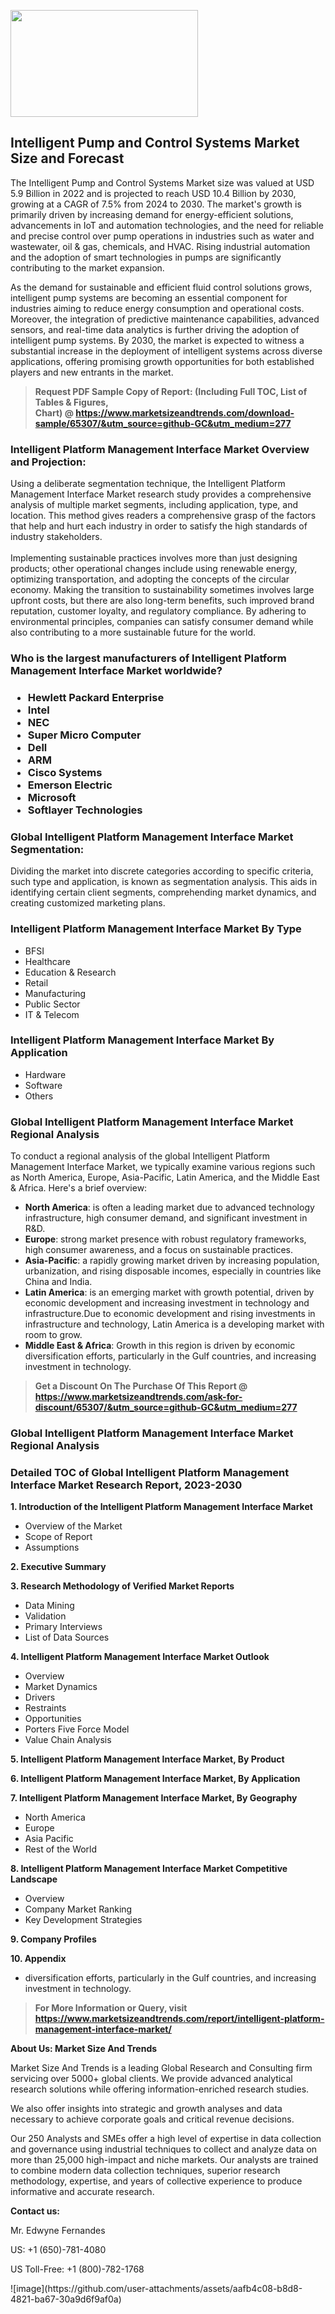 <p><img class="alignnone size-medium wp-image-20088" src="https://ffe5etoiles.com/wp-content/uploads/2024/12/MST1-300x171.png" alt="" width="300" height="171" /></p><h2>Intelligent Pump and Control Systems Market Size and Forecast</h2><p>The Intelligent Pump and Control Systems Market size was valued at USD 5.9 Billion in 2022 and is projected to reach USD 10.4 Billion by 2030, growing at a CAGR of 7.5% from 2024 to 2030. The market's growth is primarily driven by increasing demand for energy-efficient solutions, advancements in IoT and automation technologies, and the need for reliable and precise control over pump operations in industries such as water and wastewater, oil & gas, chemicals, and HVAC. Rising industrial automation and the adoption of smart technologies in pumps are significantly contributing to the market expansion.</p><p>As the demand for sustainable and efficient fluid control solutions grows, intelligent pump systems are becoming an essential component for industries aiming to reduce energy consumption and operational costs. Moreover, the integration of predictive maintenance capabilities, advanced sensors, and real-time data analytics is further driving the adoption of intelligent pump systems. By 2030, the market is expected to witness a substantial increase in the deployment of intelligent systems across diverse applications, offering promising growth opportunities for both established players and new entrants in the market.</p></p><blockquote id="" class=""><strong>Request PDF Sample Copy of Report: (Including Full TOC, List of Tables &amp; Figures, Chart)&nbsp;@&nbsp;<strong><a href="https://www.marketsizeandtrends.com/download-sample/65307/&utm_source=github-GC&utm_medium=277" target="_blank">https://www.marketsizeandtrends.com/download-sample/65307/&utm_source=github-GC&utm_medium=277</a></strong></strong></blockquote><h3 id="" class="">Intelligent Platform Management Interface Market&nbsp;Overview and Projection:</h3><p id="" class="">Using a deliberate segmentation technique, the Intelligent Platform Management Interface Market research study provides a comprehensive analysis of multiple market segments, including application, type, and location. This method gives readers a comprehensive grasp of the factors that help and hurt each industry in order to satisfy the high standards of industry stakeholders. <br /> <br />Implementing sustainable practices involves more than just designing products; other operational changes include using renewable energy, optimizing transportation, and adopting the concepts of the circular economy. Making the transition to sustainability sometimes involves large upfront costs, but there are also long-term benefits, such improved brand reputation, customer loyalty, and regulatory compliance. By adhering to environmental principles, companies can satisfy consumer demand while also contributing to a more sustainable future for the world.</p><h3 id="" class="">Who is the largest manufacturers of&nbsp;Intelligent Platform Management Interface Market worldwide?</h3><h3 class=""><p><ul><li>Hewlett Packard Enterprise </li><li> Intel </li><li> NEC </li><li> Super Micro Computer </li><li> Dell </li><li> ARM </li><li> Cisco Systems </li><li> Emerson Electric </li><li> Microsoft </li><li> Softlayer Technologies</li></ul></p></h3><h3 id="" class="">Global&nbsp;Intelligent Platform Management Interface Market Segmentation:</h3><p id="" class="">Dividing the market into discrete categories according to specific criteria, such type and application, is known as segmentation analysis. This aids in identifying certain client segments, comprehending market dynamics, and creating customized marketing plans.</p><h3 id="" class="">Intelligent Platform Management Interface Market&nbsp;By Type</h3><p><p><ul><li>BFSI </li><li> Healthcare </li><li> Education & Research </li><li> Retail </li><li> Manufacturing </li><li> Public Sector </li><li> IT & Telecom</p></li></ul></p></p><h3 id="" class="">Intelligent Platform Management Interface Market&nbsp;By Application</h3><p class=""><p><ul><li>Hardware </li><li> Software </li><li> Others</li></ul></p></p><h3 id="" class="">Global Intelligent Platform Management Interface Market Regional Analysis</h3><p id="" class="">To conduct a regional analysis of the global Intelligent Platform Management Interface Market, we typically examine various regions such as North America, Europe, Asia-Pacific, Latin America, and the Middle East &amp; Africa. Here's a brief overview:</p><ul><li><strong>North America</strong>: is often a leading market due to advanced technology infrastructure, high consumer demand, and significant investment in R&amp;D.</li><li><strong>Europe</strong>: strong market presence with robust regulatory frameworks, high consumer awareness, and a focus on sustainable practices.</li><li><strong>Asia-Pacific</strong>: a rapidly growing market driven by increasing population, urbanization, and rising disposable incomes, especially in countries like China and India.</li><li><strong>Latin America</strong>: is an emerging market with growth potential, driven by economic development and increasing investment in technology and infrastructure.Due to economic development and rising investments in infrastructure and technology, Latin America is a developing market with room to grow.</li><li><strong>Middle East &amp; Africa</strong>: Growth in this region is driven by economic diversification efforts, particularly in the Gulf countries, and increasing investment in technology.</li></ul><blockquote id="" class=""><strong>Get a Discount On The Purchase Of This Report @ <strong><a href="https://www.marketsizeandtrends.com/ask-for-discount/65307/&utm_source=github-GC&utm_medium=277" target="_blank">https://www.marketsizeandtrends.com/ask-for-discount/65307/&utm_source=github-GC&utm_medium=277</a></strong></strong></blockquote><h3 id="" class="">Global Intelligent Platform Management Interface Market Regional Analysis</h3><h3 id="" class="">Detailed TOC of Global Intelligent Platform Management Interface Market Research Report, 2023-2030</h3><p id="" class=""><strong>1. Introduction of the Intelligent Platform Management Interface Market</strong></p><ul><li>Overview of the Market</li><li>Scope of Report</li><li>Assumptions</li></ul><p id="" class=""><strong>2. Executive Summary</strong></p><p id="" class=""><strong>3. Research Methodology of Verified Market Reports</strong></p><ul><li>Data Mining</li><li>Validation</li><li>Primary Interviews</li><li>List of Data Sources</li></ul><p id="" class=""><strong>4. Intelligent Platform Management Interface Market Outlook</strong></p><ul><li>Overview</li><li>Market Dynamics</li><li>Drivers</li><li>Restraints</li><li>Opportunities</li><li>Porters Five Force Model</li><li>Value Chain Analysis</li></ul><p id="" class=""><strong>5. Intelligent Platform Management Interface Market, By Product</strong></p><p id="" class=""><strong>6. Intelligent Platform Management Interface Market, By Application</strong></p><p id="" class=""><strong>7. Intelligent Platform Management Interface Market, By Geography</strong></p><ul><li>North America</li><li>Europe</li><li>Asia Pacific</li><li>Rest of the World</li></ul><p id="" class=""><strong>8. Intelligent Platform Management Interface Market Competitive Landscape</strong></p><ul><li>Overview</li><li>Company Market Ranking</li><li>Key Development Strategies</li></ul><p id="" class=""><strong>9. Company Profiles</strong></p><p id="" class=""><strong>10. Appendix</strong></p><ul><li>diversification efforts, particularly in the Gulf countries, and increasing investment in technology.</li></ul><blockquote id="" class=""><strong>For More Information or Query, visit <strong><strong><a href="https://www.marketsizeandtrends.com/report/intelligent-platform-management-interface-market/" target="_blank">https://www.marketsizeandtrends.com/report/intelligent-platform-management-interface-market/</a></strong></strong></strong></blockquote><p id="" class=""><strong>About Us: Market Size And Trends</strong></p><p id="" class="">Market Size And Trends is a leading Global Research and Consulting firm servicing over 5000+ global clients. We provide advanced analytical research solutions while offering information-enriched research studies.</p><p id="" class="">We also offer insights into strategic and growth analyses and data necessary to achieve corporate goals and critical revenue decisions.</p><p id="" class="">Our 250 Analysts and SMEs offer a high level of expertise in data collection and governance using industrial techniques to collect and analyze data on more than 25,000 high-impact and niche markets. Our analysts are trained to combine modern data collection techniques, superior research methodology, expertise, and years of collective experience to produce informative and accurate research.</p><p id="" class=""><strong>Contact us:</strong></p><p id="" class="">Mr. Edwyne Fernandes</p><p id="" class="">US: +1 (650)-781-4080</p><p id="" class="">US Toll-Free: +1 (800)-782-1768</p>
![image](https://github.com/user-attachments/assets/aafb4c08-b8d8-4821-ba67-30a9d6f9af0a)
